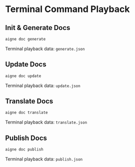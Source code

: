 # Terminal Command Playback

## Init & Generate Docs

```bash
aigne doc generate
```

Terminal playback data: `generate.json`

## Update Docs

```bash
aigne doc update
```

Terminal playback data: `update.json`

## Translate Docs

```bash
aigne doc translate
```

Terminal playback data: `translate.json`

## Publish Docs

```bash
aigne doc publish
```

Terminal playback data: `publish.json`